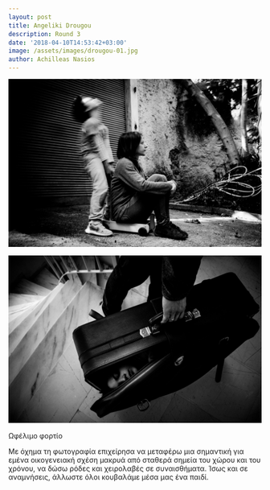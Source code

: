 ```yaml
---
layout: post
title: Angeliki Drougou
description: Round 3
date: '2018-04-10T14:53:42+03:00'
image: /assets/images/drougou-01.jpg
author: Achilleas Nasios
---
```

![null](/assets/images/drougou-02.jpg)

![null](/assets/images/drougou-03.jpg)

Ωφέλιμο φορτίο



Με όχημα τη φωτογραφία επιχείρησα να μεταφέρω μια σημαντική για εμένα οικογενειακή σχέση μακρυά από σταθερά σημεία του χώρου και του χρόνου, να δώσω ρόδες και χειρολαβές σε συναισθήματα. Ίσως και σε αναμνήσεις, άλλωστε όλοι κουβαλάμε μέσα μας ένα παιδί.
